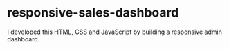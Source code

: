 # responsive-sales-dashboard
I developed this HTML, CSS and JavaScript by building a responsive admin dashboard. 
